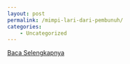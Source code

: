 ```yaml
---
layout: post
permalink: /mimpi-lari-dari-pembunuh/
categories:
    - Uncategorized
---
```


[Baca Selengkapnya](/08)